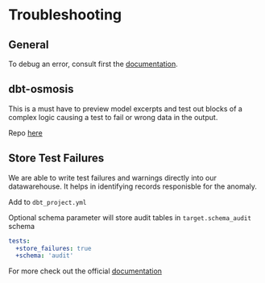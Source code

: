 # Troubleshooting

## General

To debug an error, consult first the [documentation](https://docs.getdbt.com/guides/legacy/debugging-errors).

## dbt-osmosis

This is a must have to preview model excerpts and test out blocks of a complex logic causing a test to fail or wrong data in the output.

Repo [here](https://github.com/z3z1ma/dbt-osmosis)

## Store Test Failures

We are able to write test failures and warnings directly into our datawarehouse. It helps in identifying records responisble for the anomaly.

Add to `dbt_project.yml`

Optional schema parameter will store audit tables in `target.schema_audit` schema

```yaml
tests:
  +store_failures: true
  +schema: 'audit'
```

For more check out the official [documentation](https://docs.getdbt.com/reference/resource-configs/store_failures)
